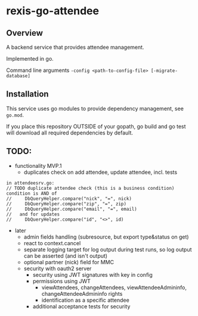 # rexis-go-attendee

## Overview

A backend service that provides attendee management.

Implemented in go.

Command line arguments
```-config <path-to-config-file> [-migrate-database]```

## Installation

This service uses go modules to provide dependency management, see `go.mod`.

If you place this repository OUTSIDE of your gopath, go build and go test will download
all required dependencies by default. 

## TODO:
- functionality MVP.1
    - duplicates check on add attendee, update attendee, incl. tests

``` 
in attendeesrv.go:
// TODO duplicate attendee check (this is a business condition) condition is AND of
//     DbQueryHelper.compare("nick", "=", nick)
//     DbQueryHelper.compare("zip", "=", zip)
//     DbQueryHelper.compare("email", "=", email)
//   and for updates
//     DbQueryHelper.compare("id", "<>", id)
```

- later
    - admin fields handling (subresource, but export type&status on get)
    - react to context.cancel
    - separate logging target for log output during test runs, so log output can be asserted (and isn't output)
    - optional partner (nick) field for MMC
    - security with oauth2 server
        - security using JWT signatures with key in config
        - permissions using JWT
            - viewAttendees, changeAttendees, viewAttendeeAdmininfo, changeAttendeeAdmininfo rights
            - identification as a specific attendee
        - additional acceptance tests for security
